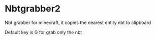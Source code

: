 # Nbtgrabber2
Nbt grabber for minecraft, it copies the nearest entity nbt to clipboard

Default key is G for grab only the nbt
